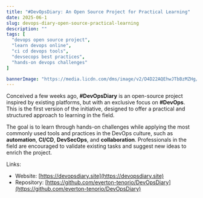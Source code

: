 ```yaml
---
title: "#DevOpsDiary: An Open Source Project for Practical Learning"
date: 2025-06-1
slug: devops-diary-open-source-practical-learning
description: ""
tags: [
  "devops open source project",
  "learn devops online",
  "ci cd devops tools",
  "devsecops best practices",
  "hands-on devops challenges"
]

bannerImage: "https://media.licdn.com/dms/image/v2/D4D22AQEhwJTbBzMZHg/feedshare-shrink_1280/B4DZaNB9iyG0Ak-/0/1746122830521?e=1751500800&v=beta&t=j1vaME2pSZNnFvpy6oqtlj48r6h7rzqL4Fazp2TcP60"
---
```


Conceived a few weeks ago, **#DevOpsDiary** is an open-source project inspired by existing platforms, but with an exclusive focus on **#DevOps**. This is the first version of the initiative, designed to offer a practical and structured approach to learning in the field.

The goal is to learn through hands-on challenges while applying the most commonly used tools and practices in the DevOps culture, such as **automation**, **CI/CD**, **DevSecOps**, and **collaboration**. Professionals in the field are encouraged to validate existing tasks and suggest new ideas to enrich the project.


Links:

- Website: [https://devopsdiary.site](https://devopsdiary.site)
- Repository: [https://github.com/everton-tenorio/DevOpsDiary](https://github.com/everton-tenorio/DevOpsDiary)

